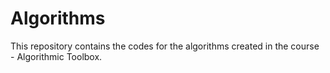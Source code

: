 # Algorithms

This repository contains the codes for the algorithms created in the course - Algorithmic Toolbox.
